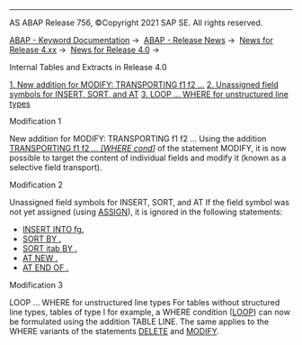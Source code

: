   

* * *

AS ABAP Release 756, ©Copyright 2021 SAP SE. All rights reserved.

[ABAP - Keyword Documentation](https://help.sap.com/doc/abapdocu_756_index_htm/7.56/en-US/abenabap.htm) →  [ABAP - Release News](https://help.sap.com/doc/abapdocu_756_index_htm/7.56/en-US/abennews.htm) →  [News for Release 4.xx](https://help.sap.com/doc/abapdocu_756_index_htm/7.56/en-US/abennews-4.htm) →  [News for Release 4.0](https://help.sap.com/doc/abapdocu_756_index_htm/7.56/en-US/abennews-40.htm) → 

Internal Tables and Extracts in Release 4.0

[1\. New addition for MODIFY: TRANSPORTING f1 f2 ...](#!ABAP_MODIFICATION_1@1@)
[2\. Unassigned field symbols for INSERT, SORT, and AT](#!ABAP_MODIFICATION_2@2@)
[3\. LOOP ... WHERE for unstructured line types](#!ABAP_MODIFICATION_3@3@)

Modification 1   

New addition for MODIFY: TRANSPORTING f1 f2 ...
Using the addition [TRANSPORTING f1 f2 ... *\[*WHERE cond*\]*](https://help.sap.com/doc/abapdocu_756_index_htm/7.56/en-US/abapmodify_itab.htm) of the statement MODIFY, it is now possible to target the content of individual fields and modify it (known as a selective field transport).

Modification 2   

Unassigned field symbols for INSERT, SORT, and AT
If the field symbol <fs> was not yet assigned (using [ASSIGN](https://help.sap.com/doc/abapdocu_756_index_htm/7.56/en-US/abapassign.htm)), it is ignored in the following statements:

-   [INSERT <fs> INTO fg.](https://help.sap.com/doc/abapdocu_756_index_htm/7.56/en-US/abapinsert_fg.htm)
-   [SORT BY <fs>.](https://help.sap.com/doc/abapdocu_756_index_htm/7.56/en-US/abapsort_extract.htm)
-   [SORT itab BY <fs>.](https://help.sap.com/doc/abapdocu_756_index_htm/7.56/en-US/abapsort_itab.htm)
-   [AT NEW <fs>.](https://help.sap.com/doc/abapdocu_756_index_htm/7.56/en-US/abapat_extract.htm)
-   [AT END OF <fs>.](https://help.sap.com/doc/abapdocu_756_index_htm/7.56/en-US/abapat_extract.htm)

Modification 3   

LOOP ... WHERE for unstructured line types
For tables without structured line types, tables of type I for example, a WHERE condition ([LOOP](https://help.sap.com/doc/abapdocu_756_index_htm/7.56/en-US/abaploop_at_itab.htm)) can now be formulated using the addition TABLE LINE.
The same applies to the WHERE variants of the statements [DELETE](https://help.sap.com/doc/abapdocu_756_index_htm/7.56/en-US/abapdelete_itab.htm) and [MODIFY](https://help.sap.com/doc/abapdocu_756_index_htm/7.56/en-US/abapmodify_itab.htm).